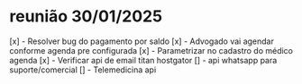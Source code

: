 # reunião 30/01/2025

[x] - Resolver bug do pagamento por saldo
[x] - Advogado vai agendar conforme agenda pre configurada
[x] - Parametrizar no cadastro do médico agenda
[x] - Verificar api de email titan hostgator
[] - api whatsapp para suporte/comercial
[] - Telemedicina api
